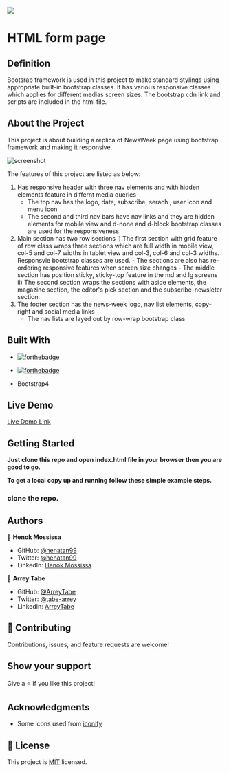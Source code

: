 ![](https://img.shields.io/badge/Microverse-blueviolet)

# HTML form page 

## Definition 

Bootsrap framework is used in this project to make standard stylings using appropriate built-in bootstrap classes. It has various responsive classes which applies for different medias screen sizes. The bootstrap cdn link and scripts are included in the html file. 

## About the Project 

This project is about building a replica of NewsWeek page using bootstrap framework and making it responsive.

![screenshot](screencapture-henatan99-github-io-NewsWeek-page-bootstrap-clone-2020-10-23-18_03_14.png)

The features of this project are listed as below:
1. Has responsive header with three nav elements and with hidden elements feature in differnt media queries
    - The top nav has the logo, date, subscribe, serach , user icon and menu icon
    - The second and third nav bars have nav links and they are hidden elements for mobile view and d-none and d-block bootstrap classes are used for the responsiveness
2. Main section has two row sections 
    i) The first section with grid feature of row class wraps three sections which are full width in mobile view, col-5 and col-7 widths in tablet view and col-3, col-6 and col-3 widths. Responsvie bootstrap classes are used. 
        - The sections are also has re-ordering responsive features when screen size changes 
        - The middle section has position sticky, sticky-top feature in the md and lg screens
    ii) The second section wraps the sections with aside elements, the magazine section, the editor's pick section and the subscribe-newsleter section.     
3. The footer section has the news-week logo, nav list elements, copy-right and social media links
    - The nav lists are layed out by row-wrap bootstrap class


## Built With
- [![forthebadge](https://forthebadge.com/images/badges/uses-html.svg)](https://forthebadge.com)

- [![forthebadge](https://forthebadge.com/images/badges/uses-css.svg)](https://forthebadge.com)
- Bootstrap4

## Live Demo

[Live Demo Link](https://henatan99.github.io/NewsWeek-page-bootstrap-clone/)


## Getting Started

**Just clone this repo and open index.html file in your browser then you are good to go.**


**To get a local copy up and running follow these simple example steps.**

### clone the repo.


## Authors

👤 **Henok Mossissa**

- GitHub: [@henatan99](https://github.com/henatan99)
- Twitter: [@henatan99](https://twitter.com/henatan99)
- LinkedIn: [Henok Mossissa](https://www.linkedin.com/in/henok-mekonnen-2a251613/)

👤 **Arrey Tabe**

- GitHub: [@ArreyTabe](https://github.com/ArreyTabe)
- Twitter: [@tabe-arrey](https://twitter.com/tabe_arrey)
- LinkedIn: [ArreyTabe](https://www.linkedin.com/in/arrey-affuembey-80a8b11a8/)

## 🤝 Contributing

Contributions, issues, and feature requests are welcome!

## Show your support

Give a ⭐️ if you like this project!

## Acknowledgments

- Some icons used from [iconify](https://iconify.design/)

## 📝 License

This project is [MIT](./LICENSE) licensed. 

